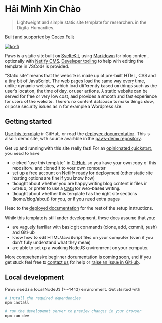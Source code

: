 # Hải Minh Xin Chào

> Lightweight and simple static site template for researchers in the Digital Humanities.

Built and supported by [Codex Felis](https://www.codexfelis.dev)

[![ko-fi](https://ko-fi.com/img/githubbutton_sm.svg)](https://ko-fi.com/D1D35CFF1)

Paws is a static site built on [SvelteKit](https://kit.svelte.dev/), using [Markdown](https://www.markdownguide.org/) for blog content, optionally with [Netlify CMS](https://www.netlifycms.org/). [Developer tooling](/blog/tooling) to help with editing the
template in [VSCode](https://code.visualstudio.com/) is provided.

"Static site" means that the website is made up of pre-built HTML, CSS and a tiny bit of JavaScript. The web pages load the same way every time, unlike dynamic websites, which load differently based on things such as the user's location, the time of day, or user actions. A static website can be served for free or very low cost, and provides a smooth and fast experience for users of the website. There's no content database to make things slow, or pose security issues as in for example a Wordpress site.

## Getting started

[Use this template](https://github.com/codexfelis/paws-template) in GitHub, or read the [deployed documentation](https://paws.codexfelis.dev). This is also a demo site, with source available in the [paws-demo repository](https://github.com/codexfelis/paws-demo).

Get up and running with this site really fast! For an [opinionated
quickstart](https://paws.codexfelis.dev/blog/initial-setup), you need to have

- clicked "use this template" in [GitHub](https://github.com/codexfelis/paws-template), so you have your own copy of
  this repository, and cloned it to your own computer
- set up a free account on Netlify ready for [deployment](https://paws.codexfelis.dev/blog/deployment) (other static site hosting options
  are fine if you know how)
- thought about whether you are happy writing blog content in files in
  GitHub, or prefer to use a [CMS](https://paws.codexfelis.dev/blog/cms) for web-based writing.
- thought about whether this template has the right site sections
  (home/blog/about) for you, or if you need extra pages

Head to the [deployed documentation](https://paws.codexfelis.dev/blog/initial-setup) for the rest of the setup instructions.

While this template is still under development, these docs assume that you:

- are vaguely familiar with basic git commands (clone, add, commit, push) and GitHub
- know how to edit HTML/JavaScript files on your computer (even if you don't fully
  understand what they mean)
- are able to set up a working NodeJS environment on your computer.

More comprehensive beginner documentation is coming soon, and if you get stuck feel free to [contact
us](mailto:hi@codexfelis.dev) for help or [raise an issue in GitHub](https://github.com/codexfelis/paws-template/issues).

## Local development

Paws needs a local NodeJS (>=14.13) environment. Get started with

```sh
# install the required dependencies
npm install

# run the developemnt server to preview changes in your browser
npm run dev
```
